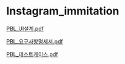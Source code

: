 # Instagram_immitation
[PBL_UI설계.pdf](https://github.com/SsonDW/Instagram_immitation/files/10104516/PBL_UI.pdf)

[PBL_요구사항명세서.pdf](https://github.com/SsonDW/Instagram_immitation/files/10104517/PBL_.pdf)

[PBL_테스트케이스.pdf](https://github.com/SsonDW/Instagram_immitation/files/10104519/PBL_.pdf)
